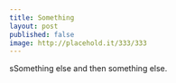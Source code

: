 ```yaml
---
title: Something
layout: post
published: false
image: http://placehold.it/333/333
---
```

sSomething else and then something else. 
